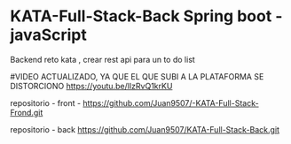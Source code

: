 # KATA-Full-Stack-Back Spring boot - javaScript
Backend reto kata , crear rest api para un to do list

#VIDEO ACTUALIZADO, YA QUE EL QUE SUBI A LA PLATAFORMA SE DISTORCIONO
https://youtu.be/lIzRvQ1krKU


repositorio -  front - https://github.com/Juan9507/-KATA-Full-Stack-Frond.git

repositorio -  back https://github.com/Juan9507/KATA-Full-Stack-Back.git
